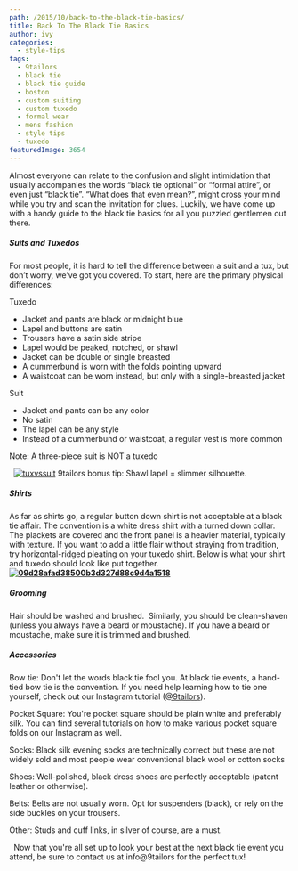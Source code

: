 ```yaml
---
path: /2015/10/back-to-the-black-tie-basics/
title: Back To The Black Tie Basics
author: ivy
categories: 
  - style-tips
tags: 
  - 9tailors
  - black tie
  - black tie guide
  - boston
  - custom suiting
  - custom tuxedo
  - formal wear
  - mens fashion
  - style tips
  - tuxedo
featuredImage: 3654
---
```

Almost everyone can relate to the confusion and slight intimidation that usually accompanies the words “black tie optional” or “formal attire”, or even just “black tie”. “What does that even mean?”, might cross your mind while you try and scan the invitation for clues. Luckily, we have come up with a handy guide to the black tie basics for all you puzzled gentlemen out there. 

##### **Suits and Tuxedos**

For most people, it is hard to tell the difference between a suit and a tux, but don’t worry, we’ve got you covered. To start, here are the primary physical differences: 

Tuxedo

*   Jacket and pants are black or midnight blue
*   Lapel and buttons are satin
*   Trousers have a satin side stripe
*   Lapel would be peaked, notched, or shawl
*   Jacket can be double or single breasted
*   A cummerbund is worn with the folds pointing upward
*   A waistcoat can be worn instead, but only with a single-breasted jacket

Suit

*   Jacket and pants can be any color
*   No satin
*   The lapel can be any style
*   Instead of a cummerbund or waistcoat, a regular vest is more common

Note: A three-piece suit is NOT a tuxedo

  [![tuxvssuit](http://blog.9tailors.com/uploads/tuxvssuit.jpg)](http://blog.9tailors.com/uploads/tuxvssuit.jpg) 9tailors bonus tip: Shawl lapel = slimmer silhouette.  

##### **Shirts**

As far as shirts go, a regular button down shirt is not acceptable at a black tie affair. The convention is a white dress shirt with a turned down collar. The plackets are covered and the front panel is a heavier material, typically with texture. If you want to add a little flair without straying from tradition, try horizontal-ridged pleating on your tuxedo shirt. Below is what your shirt and tuxedo should look like put together. ****[![09d28afad38500b3d327d88c9d4a1518](http://blog.9tailors.com/uploads/2015/10/09d28afad38500b3d327d88c9d4a1518.jpg)](http://blog.9tailors.com/uploads/2015/10/09d28afad38500b3d327d88c9d4a1518.jpg)****    

##### **Grooming**

Hair should be washed and brushed.  Similarly, you should be clean-shaven (unless you always have a beard or moustache). If you have a beard or moustache, make sure it is trimmed and brushed.  

##### **Accessories**

Bow tie: Don't let the words black tie fool you. At black tie events, a hand-tied bow tie is the convention. If you need help learning how to tie one yourself, check out our Instagram tutorial ([@9tailors](https://instagram.com/p/5PtNe9pMpa/?taken-by=9tailors)).

Pocket Square: You're pocket square should be plain white and preferably silk. You can find several tutorials on how to make various pocket square folds on our Instagram as well.

Socks: Black silk evening socks are technically correct but these are not widely sold and most people wear conventional black wool or cotton socks

Shoes: Well-polished, black dress shoes are perfectly acceptable (patent leather or otherwise).

Belts: Belts are not usually worn. Opt for suspenders (black), or rely on the side buckles on your trousers.

Other: Studs and cuff links, in silver of course, are a must.

  Now that you're all set up to look your best at the next black tie event you attend, be sure to contact us at info@9tailors for the perfect tux!